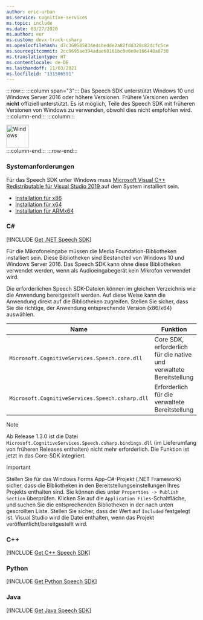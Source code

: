 ```yaml
---
author: eric-urban
ms.service: cognitive-services
ms.topic: include
ms.date: 03/27/2020
ms.author: eur
ms.custom: devx-track-csharp
ms.openlocfilehash: d7c369585834e4cbedde2a82fdd328c82dcfc5ce
ms.sourcegitcommit: 2cc9695ae394adae60161bc0e6e0e166440a0730
ms.translationtype: HT
ms.contentlocale: de-DE
ms.lasthandoff: 11/03/2021
ms.locfileid: "131506591"
---
```

:::row:::
    :::column span="3":::
        Das Speech SDK unterstützt Windows 10 und Windows Server 2016 oder höhere Versionen. Frühere Versionen werden **nicht** offiziell unterstützt. Es ist möglich, Teile des Speech SDK mit früheren Versionen von Windows zu verwenden, obwohl dies nicht empfohlen wird.
    :::column-end:::
    :::column:::
        <br>
        <div class="icon is-large">
            <img alt="Windows" src="https://docs.microsoft.com/media/logos/logo_Windows.svg" width="60px">
        </div>
    :::column-end:::
:::row-end:::

### <a name="system-requirements"></a>Systemanforderungen

Für das Speech SDK unter Windows muss <a href="https://support.microsoft.com/help/2977003/the-latest-supported-visual-c-downloads" target="_blank">Microsoft Visual C++ Redistributable für Visual Studio 2019 </a> auf dem System installiert sein.

- <a href="https://aka.ms/vs/16/release/vc_redist.x86.exe" target="_blank">Installation für x86 </a>
- <a href="https://aka.ms/vs/16/release/vc_redist.x64.exe" target="_blank">Installation für x64 </a>
- <a href="https://aka.ms/vs/16/release/vc_redist.arm64.exe" target="_blank">Installation für ARMx64 </a>

### <a name="c"></a>C#

[!INCLUDE [Get .NET Speech SDK](get-speech-sdk-dotnet.md)]

Für die Mikrofoneingabe müssen die Media Foundation-Bibliotheken installiert sein. Diese Bibliotheken sind Bestandteil von Windows 10 und Windows Server 2016. Das Speech SDK kann ohne diese Bibliotheken verwendet werden, wenn als Audioeingabegerät kein Mikrofon verwendet wird.

Die erforderlichen Speech SDK-Dateien können im gleichen Verzeichnis wie die Anwendung bereitgestellt werden. Auf diese Weise kann die Anwendung direkt auf die Bibliotheken zugreifen. Stellen Sie sicher, dass Sie die richtige, der Anwendung entsprechende Version (x86/x64) auswählen.

| Name                                            | Funktion                                             |
|-------------------------------------------------|------------------------------------------------------|
| `Microsoft.CognitiveServices.Speech.core.dll`   | Core SDK, erforderlich für die native und verwaltete Bereitstellung |
| `Microsoft.CognitiveServices.Speech.csharp.dll` | Erforderlich für die verwaltete Bereitstellung                      |

> [!NOTE]
> Ab Release 1.3.0 ist die Datei `Microsoft.CognitiveServices.Speech.csharp.bindings.dll` (im Lieferumfang von früheren Releases enthalten) nicht mehr erforderlich. Die Funktion ist jetzt in das Core-SDK integriert.

> [!IMPORTANT]
> Stellen Sie für das Windows Forms App-C#-Projekt (.NET Framework) sicher, dass die Bibliotheken in den Bereitstellungseinstellungen Ihres Projekts enthalten sind. Sie können dies unter `Properties -> Publish Section` überprüfen. Klicken Sie auf die `Application Files`-Schaltfläche, und suchen Sie die entsprechenden Bibliotheken in der nach unten gescrollten Liste. Stellen Sie sicher, dass der Wert auf `Included` festgelegt ist. Visual Studio wird die Datei enthalten, wenn das Projekt veröffentlicht/bereitgestellt wird.

### <a name="c"></a>C++

[!INCLUDE [Get C++ Speech SDK](get-speech-sdk-cpp.md)]

### <a name="python"></a>Python

[!INCLUDE [Get Python Speech SDK](get-speech-sdk-python.md)]

### <a name="java"></a>Java

[!INCLUDE [Get Java Speech SDK](get-speech-sdk-java.md)]
